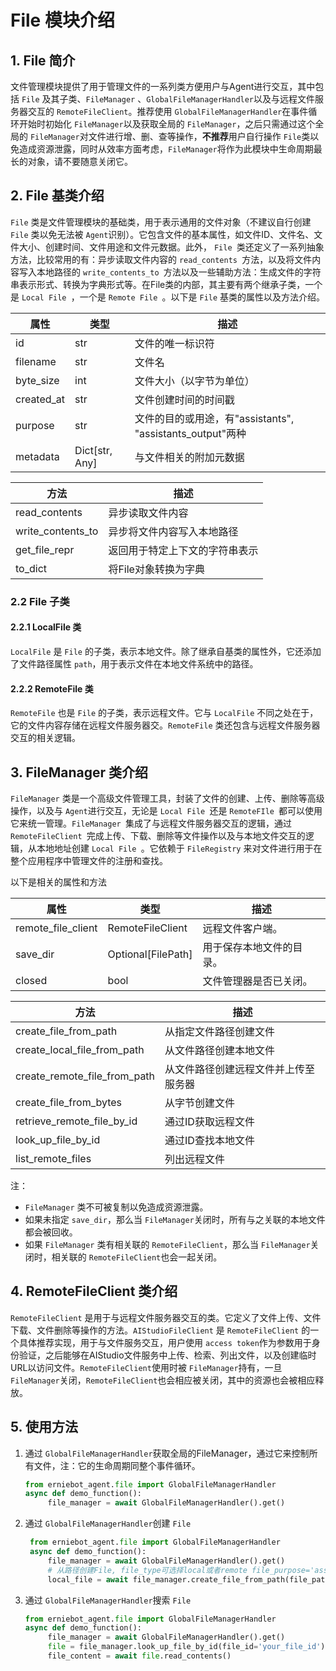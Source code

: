 # File 模块介绍

## 1. File 简介

文件管理模块提供了用于管理文件的一系列类方便用户与Agent进行交互，其中包括 `File` 及其子类、`FileManager` 、`GlobalFileManagerHandler`以及与远程文件服务器交互的  `RemoteFileClient`。推荐使用 `GlobalFileManagerHandler`在事件循环开始时初始化 `FileManager`以及获取全局的 `FileManager`，之后只需通过这个全局的 `FileManager`对文件进行增、删、查等操作，**不推荐**用户自行操作 `File`类以免造成资源泄露，同时从效率方面考虑，`FileManager`将作为此模块中生命周期最长的对象，请不要随意关闭它。

## 2. File 基类介绍

`File` 类是文件管理模块的基础类，用于表示通用的文件对象（不建议自行创建 `File` 类以免无法被 `Agent`识别）。它包含文件的基本属性，如文件ID、文件名、文件大小、创建时间、文件用途和文件元数据。此外， `File `类还定义了一系列抽象方法，比较常用的有：异步读取文件内容的 `read_contents `方法，以及将文件内容写入本地路径的 `write_contents_to `方法以及一些辅助方法：生成文件的字符串表示形式、转换为字典形式等。在File类的内部，其主要有两个继承子类，一个是 `Local File `，一个是 `Remote File `。以下是 `File` 基类的属性以及方法介绍。

| 属性       | 类型           | 描述                                                      |
| ---------- | -------------- | --------------------------------------------------------- |
| id         | str            | 文件的唯一标识符                                          |
| filename   | str            | 文件名                                                    |
| byte_size  | int            | 文件大小（以字节为单位）                                  |
| created_at | str            | 文件创建时间的时间戳                                      |
| purpose    | str            | 文件的目的或用途，有"assistants", "assistants_output"两种 |
| metadata   | Dict[str, Any] | 与文件相关的附加元数据                                    |

| 方法              | 描述                           |
| ----------------- | ------------------------------ |
| read_contents     | 异步读取文件内容               |
| write_contents_to | 异步将文件内容写入本地路径     |
| get_file_repr     | 返回用于特定上下文的字符串表示 |
| to_dict           | 将File对象转换为字典           |

### 2.2 File 子类

#### 2.2.1 LocalFile 类

`LocalFile` 是 `File` 的子类，表示本地文件。除了继承自基类的属性外，它还添加了文件路径属性 `path`，用于表示文件在本地文件系统中的路径。

#### 2.2.2 RemoteFile 类

`RemoteFile` 也是 `File` 的子类，表示远程文件。它与 `LocalFile` 不同之处在于，它的文件内容存储在远程文件服务器交。`RemoteFile` 类还包含与远程文件服务器交互的相关逻辑。

## 3. FileManager 类介绍

`FileManager` 类是一个高级文件管理工具，封装了文件的创建、上传、删除等高级操作，以及与 `Agent`进行交互，无论是  `Local File `还是 `RemoteFIle `都可以使用它来统一管理。`FileManager `集成了与远程文件服务器交互的逻辑，通过 `RemoteFileClient `完成上传、下载、删除等文件操作以及与本地文件交互的逻辑，从本地地址创建 `Local File `。它依赖于 `FileRegistry` 来对文件进行用于在整个应用程序中管理文件的注册和查找。

以下是相关的属性和方法

| 属性               | 类型               | 描述                     |
| ------------------ | ------------------ | ------------------------ |
| remote_file_client | RemoteFileClient   | 远程文件客户端。         |
| save_dir           | Optional[FilePath] | 用于保存本地文件的目录。 |
| closed             | bool               | 文件管理器是否已关闭。   |

| 方法                         | 描述                                 |
| ---------------------------- | ------------------------------------ |
| create_file_from_path        | 从指定文件路径创建文件               |
| create_local_file_from_path  | 从文件路径创建本地文件               |
| create_remote_file_from_path | 从文件路径创建远程文件并上传至服务器 |
| create_file_from_bytes       | 从字节创建文件                       |
| retrieve_remote_file_by_id   | 通过ID获取远程文件                   |
| look_up_file_by_id           | 通过ID查找本地文件                   |
| list_remote_files            | 列出远程文件                         |

注：

* `FileManager` 类不可被复制以免造成资源泄露。
* 如果未指定 `save_dir`，那么当 `FileManager`关闭时，所有与之关联的本地文件都会被回收。
* 如果 `FileManager` 类有相关联的 `RemoteFileClient`，那么当 `FileManager`关闭时，相关联的 `RemoteFileClient`也会一起关闭。

## 4. RemoteFileClient 类介绍

`RemoteFileClient` 是用于与远程文件服务器交互的类。它定义了文件上传、文件下载、文件删除等操作的方法。`AIStudioFileClient` 是 `RemoteFileClient` 的一个具体推荐实现，用于与文件服务交互，用户使用 `access token`作为参数用于身份验证，之后能够在AIStudio文件服务中上传、检索、列出文件，以及创建临时URL以访问文件。`RemoteFileClient`使用时被 `FileManager`持有，一旦 `FileManager`关闭，`RemoteFileClient`也会相应被关闭，其中的资源也会被相应释放。

## 5. 使用方法

1. 通过 `GlobalFileManagerHandler`获取全局的FileManager，通过它来控制所有文件，注：它的生命周期同整个事件循环。

   ```python
   from erniebot_agent.file import GlobalFileManagerHandler
   async def demo_function():
        file_manager = await GlobalFileManagerHandler().get()  
   ```
2. 通过 `GlobalFileManagerHandler`创建 `File`

   ```python
    from erniebot_agent.file import GlobalFileManagerHandler
    async def demo_function():
        file_manager = await GlobalFileManagerHandler().get()
        # 从路径创建File, file_type可选择local或者remote file_purpose='assistant'代表用于给LLM输入使用
        local_file = await file_manager.create_file_from_path(file_path='your_path', file_type='local')
   ```
3. 通过 `GlobalFileManagerHandler`搜索 `File`

   ```python
   from erniebot_agent.file import GlobalFileManagerHandler
   async def demo_function():
        file_manager = await GlobalFileManagerHandler().get()
        file = file_manager.look_up_file_by_id(file_id='your_file_id')
        file_content = await file.read_contents()
   ```
